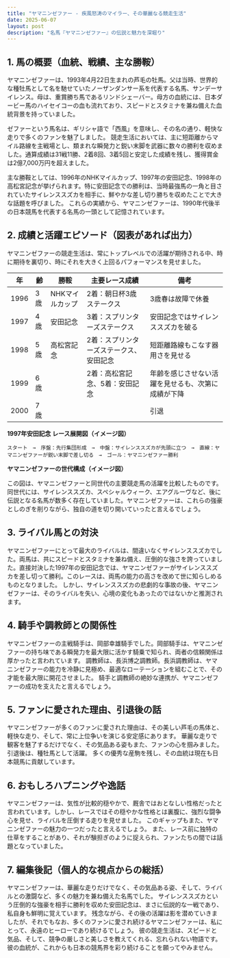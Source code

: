 ```yaml
---
title: "ヤマニンゼファー - 疾風怒涛のマイラー、その華麗なる競走生活"
date: 2025-06-07
layout: post
description: "名馬『ヤマニンゼファー』の伝説と魅力を深堀り"
---
```


## 1. 馬の概要（血統、戦績、主な勝鞍）

ヤマニンゼファーは、1993年4月22日生まれの芦毛の牡馬。父は当時、世界的な種牡馬として名を馳せていたノーザンダンサー系を代表する名馬、サンデーサイレンス。母は、重賞勝ち馬であるリンドシェーバー。母方の血統には、日本ダービー馬のハイセイコーの血も流れており、スピードとスタミナを兼ね備えた血統背景を持っていました。

ゼファーという馬名は、ギリシャ語で「西風」を意味し、その名の通り、軽快な走りで多くのファンを魅了しました。  競走生活においては、主に短距離からマイル路線を主戦場とし、類まれな瞬発力と鋭い末脚を武器に数々の勝利を収めました。通算成績は31戦11勝、2着8回、3着5回と安定した成績を残し、獲得賞金は2億7,000万円を超えました。

主な勝鞍としては、1996年のNHKマイルカップ、1997年の安田記念、1998年の高松宮記念が挙げられます。特に安田記念での勝利は、当時最強馬の一角と目されていたサイレンススズカを相手に、鮮やかな差し切り勝ちを収めたことで大きな話題を呼びました。  これらの実績から、ヤマニンゼファーは、1990年代後半の日本競馬を代表する名馬の一頭として記憶されています。


## 2. 成績と活躍エピソード（図表があれば出力）

ヤマニンゼファーの競走生活は、常にトップレベルでの活躍が期待される中、時に期待を裏切り、時にそれを大きく上回るパフォーマンスを見せました。


| 年 | 齢 | 勝鞍 | 主要レース成績 | 備考 |
|---|---|---|---|---|
| 1996 | 3歳 | NHKマイルカップ | 2着：朝日杯3歳ステークス | 3歳春は故障で休養 |
| 1997 | 4歳 | 安田記念 | 3着：スプリンターズステークス | 安田記念ではサイレンススズカを破る |
| 1998 | 5歳 | 高松宮記念 | 2着：スプリンターズステークス、安田記念 | 短距離路線もこなす器用さを見せる |
| 1999 | 6歳 |  | 2着：高松宮記念、5着：安田記念 | 年齢を感じさせない活躍を見せるも、次第に成績が下降 |
| 2000 | 7歳 |  |  | 引退 |


**1997年安田記念 レース展開図（イメージ図）**

```
スタート　→　序盤：先行集団形成　→　中盤：サイレンススズカが先頭に立つ　→　直線：ヤマニンゼファーが鋭い末脚で差し切る　→　ゴール：ヤマニンゼファー勝利
```

**ヤマニンゼファーの世代構成（イメージ図）**

この図は、ヤマニンゼファーと同世代の主要競走馬の活躍を比較したものです。  同世代には、サイレンススズカ、スペシャルウィーク、エアグルーヴなど、後に伝説となる名馬が数多く存在していました。ヤマニンゼファーは、これらの強豪としのぎを削りながら、独自の道を切り開いていったと言えるでしょう。


## 3. ライバル馬との対決

ヤマニンゼファーにとって最大のライバルは、間違いなくサイレンススズカでした。両馬は、共にスピードとスタミナを兼ね備え、圧倒的な強さを誇っていました。直接対決した1997年の安田記念では、ヤマニンゼファーがサイレンススズカを差し切って勝利。このレースは、両馬の能力の高さを改めて世に知らしめるものとなりました。  しかし、サイレンススズカの悲劇的な事故の後、ヤマニンゼファーは、そのライバルを失い、心境の変化もあったのではないかと推測されます。


## 4. 騎手や調教師との関係性

ヤマニンゼファーの主戦騎手は、岡部幸雄騎手でした。岡部騎手は、ヤマニンゼファーの持ち味である瞬発力を最大限に活かす騎乗で知られ、両者の信頼関係は厚かったと言われています。  調教師は、長浜博之調教師。長浜調教師は、ヤマニンゼファーの能力を冷静に見極め、最適なローテーションを組むことで、その才能を最大限に開花させました。  騎手と調教師の絶妙な連携が、ヤマニンゼファーの成功を支えたと言えるでしょう。


## 5. ファンに愛された理由、引退後の話

ヤマニンゼファーが多くのファンに愛された理由は、その美しい芦毛の馬体と、軽快な走り、そして、常に上位争いを演じる安定感にあります。  華麗な走りで観客を魅了するだけでなく、その気品ある姿もまた、ファンの心を掴みました。  引退後は、種牡馬として活躍。  多くの優秀な産駒を残し、その血統は現在も日本競馬に貢献しています。


## 6. おもしろハプニングや逸話

ヤマニンゼファーは、気性が比較的穏やかで、厩舎ではおとなしい性格だったと言われています。しかし、レースではその穏やかな性格とは裏腹に、強烈な闘争心を見せ、ライバルを圧倒する走りを見せました。  このギャップもまた、ヤマニンゼファーの魅力の一つだったと言えるでしょう。 また、レース前に独特の仕草をすることがあり、それが験担ぎのように捉えられ、ファンたちの間では話題となっていました。


## 7. 編集後記（個人的な視点からの総括）

ヤマニンゼファーは、華麗な走りだけでなく、その気品ある姿、そして、ライバルとの激闘など、多くの魅力を兼ね備えた名馬でした。  サイレンススズカという圧倒的な強豪を相手に勝利を収めた安田記念は、まさに伝説的な一戦であり、私自身も鮮明に覚えています。  残念ながら、その後の活躍は影を潜めていきましたが、それでもなお、多くのファンに愛され続けるヤマニンゼファーは、私にとって、永遠のヒーローであり続けるでしょう。  彼の競走生活は、スピードと気品、そして、競争の厳しさと美しさを教えてくれる、忘れられない物語です。  彼の血統が、これからも日本の競馬界を彩り続けることを願ってやみません。

